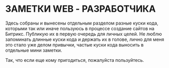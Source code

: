 # ЗАМЕТКИ WEB - РАЗРАБОТЧИКА
Здесь собраны и вынесены отдельным разделом разные куски кода, которыми так или иначе пользуюсь в процессе создание сайтов на Битрикс. Публикую их в первую очередь для личных целей. Не люблю запоминать длинные куски кода и держать их в голове, лично для меня это стало уже делом привычки, частые куски кода выносить в отдельные мини заметки. 

Так, что если еще кому пригодиться, пожалуйста пользуйтесь.
